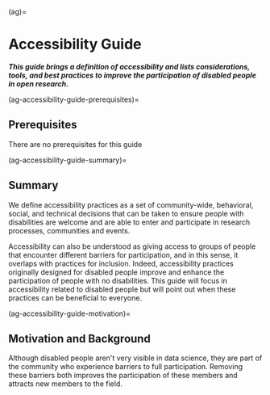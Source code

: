 (ag)=
# Accessibility Guide

***This guide brings a definition of accessibility and lists considerations, tools, and best practices to improve the participation of disabled people in open research.***


(ag-accessibility-guide-prerequisites)=
## Prerequisites

There are no prerequisites for this guide


(ag-accessibility-guide-summary)=
## Summary

We define accessibility practices as a set of community-wide, behavioral, social, and technical decisions that can be taken to ensure people with disabilities are welcome and are able to enter and participate in research processes, communities and events.

Accessibility can also be understood as giving access to groups of people that encounter different barriers for participation, and in this sense, it overlaps with practices for inclusion. 
Indeed, accessibility practices originally designed for disabled people improve and enhance the participation of people with no disabilities.
This guide will focus in accessibility related to disabled people but will point out when these practices can be beneficial to everyone.  

(ag-accessibility-guide-motivation)=
## Motivation and Background

Although disabled people aren't very visible in data science, they are part of the community who experience barriers to full participation. Removing these barriers both improves the participation of these members and attracts new members to the field.


